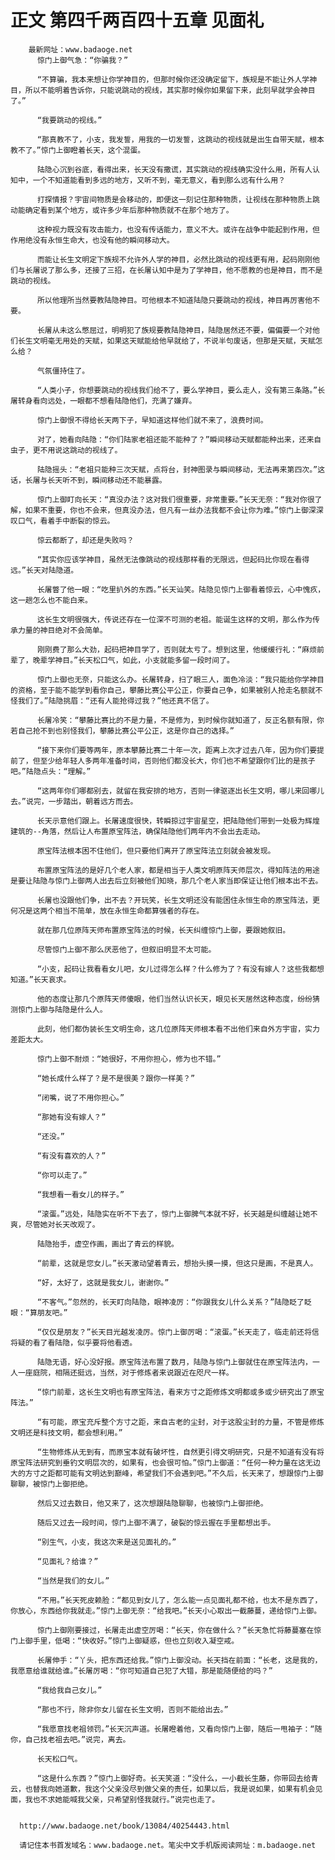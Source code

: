 # 正文 第四千两百四十五章 见面礼
        最新网址：www.badaoge.net
          惊门上御气急：“你骗我？”
      
          “不算骗，我本来想让你学神目的，但那时候你还没确定留下，族规是不能让外人学神目，所以不能明着告诉你，只能说跳动的视线，其实那时候你如果留下来，此刻早就学会神目了。”
      
          “我要跳动的视线。”
      
          “那真教不了，小支，我发誓，用我的一切发誓，这跳动的视线就是出生自带天赋，根本教不了。”惊门上御瞪着长天，这个混蛋。
      
          陆隐心沉到谷底，看得出来，长天没有撒谎，其实跳动的视线确实没什么用，所有人认知中，一个不知道能看到多远的地方，又听不到，毫无意义，看到那么远有什么用？
      
          打探情报？宇宙间物质是会移动的，即便这一刻记住那种物质，让视线在那种物质上跳动能确定看到某个地方，或许多少年后那种物质就不在那个地方了。
      
          这种视力既没有攻击能力，也没有传话能力，意义不大。或许在战争中能起到作用，但作用绝没有永恒生命大，也没有他的瞬间移动大。
      
          而能让长生文明定下族规不允许外人学的神目，必然比跳动的视线更有用，起码刚刚他们与长屠说了那么多，还接了三招，在长屠认知中是为了学神目，他不愿教的也是神目，而不是跳动的视线。
      
          所以他理所当然要教陆隐神目。可他根本不知道陆隐只要跳动的视线，神目再厉害他不要。
      
          长屠从未这么憋屈过，明明犯了族规要教陆隐神目，陆隐居然还不要，偏偏要一个对他们长生文明毫无用处的天赋，如果这天赋能给他早就给了，不说半句废话，但那是天赋，天赋怎么给？
      
          气氛僵持住了。
      
          “人类小子，你想要跳动的视线我们给不了，要么学神目，要么走人，没有第三条路。”长屠转身看向远处，一眼都不想看陆隐他们，充满了嫌弃。
      
          惊门上御恨不得给长天两下子，早知道这样他们就不来了，浪费时间。
      
          对了，她看向陆隐：“你们陆家老祖还能不能种了？”瞬间移动天赋都能种出来，还来自虫子，更不用说这跳动的视线了。
      
          陆隐摇头：“老祖只能种三次天赋，点将台，封神图录与瞬间移动，无法再来第四次。”这话，长屠与长天听不到，瞬间移动还不能暴露。
      
          惊门上御盯向长天：“真没办法？这对我们很重要，非常重要。”长天无奈：“我对你很了解，如果不重要，你也不会来，但真没办法，但凡有一丝办法我都不会让你为难。”惊门上御深深叹口气，看着手中断裂的惊云。
      
          惊云都断了，却还是失败吗？
      
          “其实你应该学神目，虽然无法像跳动的视线那样看的无限远，但起码比你现在看得远。”长天对陆隐道。
      
          长屠瞥了他一眼：“吃里扒外的东西。”长天讪笑。陆隐见惊门上御看着惊云，心中愧疚，这一趟怎么也不能白来。
      
          这长生文明很强大，传说还存在一位深不可测的老祖。能诞生这样的文明，那么作为传承力量的神目绝对不会简单。
      
          刚刚费了那么大劲，起码把神目学了，否则就太亏了。想到这里，他缓缓行礼：“麻烦前辈了，晚辈学神目。”长天松口气，如此，小支就能多留一段时间了。
      
          惊门上御也无奈，只能这么办。长屠转身，扫了眼三人，面色冷淡：“我只能给你学神目的资格，至于能不能学到看你自己，攀藤比赛公平公正，你要自己争，如果被别人抢走名额就不怪我们了。”陆隐挑眉：“还有人能抢得过我？”他还真不信了。
      
          长屠冷笑：“攀藤比赛比的不是力量，不是修为，到时候你就知道了，反正名额有限，你若自己抢不到也别怪我们，攀藤比赛公平公正，这是你自己的选择。”
      
          “接下来你们要等两年，原本攀藤比赛二十年一次，距离上次才过去八年，因为你们要提前了，但至少给年轻人多两年准备时间，否则他们都没长大，你们也不希望跟你们比的是孩子吧。”陆隐点头：“理解。”
      
          “这两年你们哪都别去，就留在我安排的地方，否则一律驱逐出长生文明，哪儿来回哪儿去。”说完，一步踏出，朝着远方而去。
      
          长天示意他们跟上。长屠速度很快，转瞬掠过宇宙星空，把陆隐他们带到一处极为辉煌建筑的--角落，然后让人布置原宝阵法，确保陆隐他们两年内不会出去走动。
      
          原宝阵法根本困不住他们，但只要他们离开了原宝阵法立刻就会被发现。
      
          布置原宝阵法的是好几个老人家，都是相当于人类文明原阵天师层次，得知阵法的用途是要让陆隐与惊门上御两人出去后立刻被他们知晓，那几个老人家当即保证让他们根本出不去。
      
          长屠也没跟他们争，出不去？开玩笑，长生文明还没有能困住永恒生命的原宝阵法，更何况是这两个相当不简单，放在永恒生命都算强者的存在。
      
          就在那几位原阵天师布置原宝阵法的时候，长天纠缠惊门上御，要跟她叙旧。
      
          尽管惊门上御不那么厌恶他了，但叙旧明显不太可能。
      
          “小支，起码让我看看女儿吧，女儿过得怎么样？什么修为了？有没有嫁人？这些我都想知道。”长天哀求。
      
          他的态度让那几个原阵天师傻眼，他们当然认识长天，眼见长天居然这种态度，纷纷猜测惊门上御与陆隐是什么人。
      
          此刻，他们都伪装长生文明生命，这几位原阵天师根本看不出他们来自外方宇宙，实力差距太大。
      
          惊门上御不耐烦：“她很好，不用你担心，修为也不错。”
      
          “她长成什么样了？是不是很美？跟你一样美？”
      
          “闭嘴，说了不用你担心。”
      
          “那她有没有嫁人？”
      
          “还没。”
      
          “有没有喜欢的人？”
      
          “你可以走了。”
      
          “我想看一看女儿的样子。”
      
          “滚蛋。”远处，陆隐实在听不下去了，惊门上御脾气本就不好，长天越是纠缠越让她不爽，尽管她对长天改观了。
      
          陆隐抬手，虚空作画，画出了青云的样貌。
      
          “前辈，这就是您女儿。”长天激动望着青云，想抬头摸一摸，但这只是画，不是真人。
      
          “好，太好了，这就是我女儿，谢谢你。”
      
          “不客气。”忽然的，长天盯向陆隐，眼神凌厉：“你跟我女儿什么关系？”陆隐眨了眨眼：“算朋友吧。”
      
          “仅仅是朋友？”长天目光越发凌厉。惊门上御厉喝：“滚蛋。”长天走了，临走前还将信将疑的看了看陆隐，似乎要将他看透。
      
          陆隐无语，好心没好报。原宝阵法布置了数月，陆隐与惊门上御就住在原宝阵法内，一人一座庭院，相隔还挺远，当然，对于修炼者来说跟近在咫尺一样。
      
          “惊门前辈，这长生文明也有原宝阵法，看来方寸之距修炼文明都或多或少研究出了原宝阵法。”
      
          “有可能，原宝充斥整个方寸之距，来自古老的尘封，对于这股尘封的力量，不管是修炼文明还是科技文明，都会想利用。”
      
          “生物修炼从无到有，而原宝本就有破坏性，自然更引得文明研究，只是不知道有没有将原宝阵法研究到垂钓文明层次的，如果有，也会很可怕。”惊门上御道：“任何一种力量在这无边大的方寸之距都可能有文明达到巅峰，希望我们不会遇到吧。”不久后，长天来了，想跟惊门上御聊聊，被惊门上御拒绝。
      
          然后又过去数日，他又来了，这次想跟陆隐聊聊，也被惊门上御拒绝。
      
          随后又过去一段时间，惊门上御不满了，破裂的惊云握在手里都想出手。
      
          “别生气，小支，我这次来是送见面礼的。”
      
          “见面礼？给谁？”
      
          “当然是我们的女儿。”
      
          “不用。”长天死皮赖脸：“都见到女儿了，怎么能一点见面礼都不给，也太不是东西了，你放心，东西给你我就走。”惊门上御无奈：“给我吧。”长天小心取出一截藤蔓，递给惊门上御。
      
          惊门上御刚要接过，长屠走出虚空厉喝：“长天，你在做什么？”长天急忙将藤蔓塞在惊门上御手里，低喝：“快收好。”惊门上御疑惑，但也立刻收入凝空戒。
      
          长屠伸手：“丫头，把东西还给我。”惊门上御没动。长天挡在前面：“长老，这是我的，我愿意给谁就给谁。”长屠厉喝：“你可知道自己犯了大错，那是能随便给的吗？”
      
          “我给我自己女儿。”
      
          “那也不行，除非你女儿留在长生文明，否则不能给出去。”
      
          “我愿意找老祖领罚。”长天沉声道。长屠瞪着他，又看向惊门上御，随后一甩袖子：“随你，自己找老祖去吧。”说完，离去。
      
          长天松口气。
      
          “这是什么东西？”惊门上御好奇。长天笑道：“没什么，一小截长生藤，你带回去给青云，也替我向她道歉，我这个父亲没尽到做父亲的责任，如果以后，我是说如果，如果有机会见面，我也不求她能喊我父亲，只希望别怪我就行。”说完也走了。
      
      
      http://www.badaoge.net/book/13084/40254443.html
      
      请记住本书首发域名：www.badaoge.net。笔尖中文手机版阅读网址：m.badaoge.net